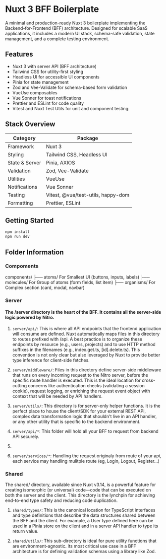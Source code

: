 # Nuxt 3 BFF Boilerplate

A minimal and production-ready Nuxt 3 boilerplate implementing the Backend-for-Frontend (BFF) architecture. Designed for scalable SaaS applications, it includes a modern UI stack, schema-safe validation, state management, and a complete testing environment.

## Features

- Nuxt 3 with server API (BFF architecture)
- Tailwind CSS for utility-first styling
- Headless UI for accessible UI components
- Pinia for state management
- Zod and Vee-Validate for schema-based form validation
- VueUse composables
- Vue Sonner for toast notifications
- Prettier and ESLint for code quality
- Vitest and Nuxt Test Utils for unit and component testing

## Stack Overview

| Category      | Package                            |
| ------------- | ---------------------------------- |
| Framework     | Nuxt 3                             |
| Styling       | Tailwind CSS, Headless UI          |
| State & Server| Pinia, AXIOS                       |
| Validation    | Zod, Vee-Validate                  |
| Utilities     | VueUse                             |
| Notifications | Vue Sonner                         |
| Testing       | Vitest, @vue/test-utils, happy-dom |
| Formatting    | Prettier, ESLint                   |

## Getting Started

```bash
npm install
npm run dev

```

## Folder Information

### Compoments

components/
  ├── atoms/        For Smallest UI (buttons, inputs, labels)
  ├── molecules/    For Group of atoms (form fields, list item)
  ├── organisms/    For Complex section (card, modal, navbar)

### Server

#### The /server directory is the heart of the BFF. It contains all the server-side logic powered by Nitro.  

1. `server/api/`: This is where all API endpoints that the frontend application will consume are defined. Nuxt automatically maps files in this directory to routes prefixed with /api. A best practice is to organize these endpoints by resource (e.g., users, projects) and to use HTTP method suffixes in the filenames (e.g., index.get.ts, [id].delete.ts). This convention is not only clear but also leveraged by Nuxt to provide better type inference for client-side fetches.  

2. `server/middleware/`: Files in this directory define server-side middleware that runs on every incoming request to the Nitro server, before the specific route handler is executed. This is the ideal location for cross-cutting concerns like authentication checks (validating a session cookie), request logging, or enriching the request event object with context that will be needed by API handlers.  

3. `server/utils/`: This directory is for server-only helper functions. It is the perfect place to house the client/SDK for your external REST API, complex data transformation logic that shouldn't live in an API handler, or any other utility that is specific to the backend environment.  

4. `server/api/*`: This folder will hold all your BFF to request from backend API securely.
5. 
4. `server/services/*`: Handling the request originaly from route of your api, each service may handling mulitple route (eg, Login, Logout, Register...)


### Shared

  The shared/ directory, available since Nuxt v3.14, is a powerful feature for creating isomorphic (or universal) code—code that can be executed on both the server and the client. This directory is the lynchpin for achieving end-to-end type safety and reducing code duplication.  

1. `shared/types/`: This is the canonical location for TypeScript interfaces and type definitions that describe the data structures shared between the BFF and the client. For example, a User type defined here can be used in a Pinia store on the client and in a server API handler to type its return value.

2. `shared/utils/`: This sub-directory is ideal for pure utility functions that are environment-agnostic. Its most critical use case in a BFF architecture is for defining validation schemas using a library like Zod.   